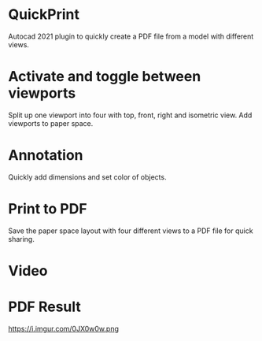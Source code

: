 # QuickPrint
Autocad 2021 plugin to quickly create a PDF file from a model with different views.

# Activate and toggle between viewports
Split up one viewport into four with top, front, right and isometric view. Add viewports to paper space.

# Annotation
Quickly add dimensions and set color of objects.

# Print to PDF
Save the paper space layout with four different views to a PDF file for quick sharing.


# Video

# PDF Result
 https://i.imgur.com/0JX0w0w.png
